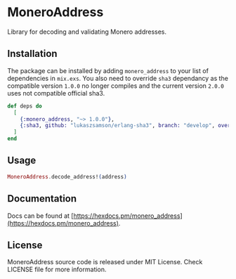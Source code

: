 # MoneroAddress

Library for decoding and validating Monero addresses.

## Installation

The package can be installed
by adding `monero_address` to your list of dependencies in `mix.exs`.
You also need to override `sha3` dependancy as the compatible version `1.0.0`
no longer compiles and the current version `2.0.0` uses not compatible official sha3.

```elixir
def deps do
  [
    {:monero_address, "~> 1.0.0"},
    {:sha3, github: "lukaszsamson/erlang-sha3", branch: "develop", override: true},
  ]
end
```

## Usage

```elixir
MoneroAddress.decode_address!(address)
```

## Documentation

Docs can be found at [https://hexdocs.pm/monero_address](https://hexdocs.pm/monero_address).

## License

MoneroAddress source code is released under MIT License.
Check LICENSE file for more information.

